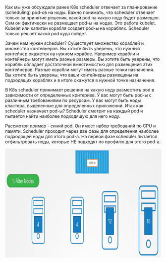 Как мы уже обсуждали ранее K8s scheduler отвечает за планирование (scheduling) pod-ов на ноды. Важно понимать, что scheduler отвечает только за принятие решения, какой pod на какую ноду будет размещен. Сам он фактически не размещает pod-ы на нодах. Это работа kubelet. Kubelet или капитан корабля создает pod-ы на кораблях. Scheduler только решает какой pod куда пойдет.

Зачем нам нужен scheduler? Существует множество кораблей и множество контейнеров. Вы хотите быть уверены, что нужный контейнер окажется на нужном корабле. Например корабли и контейнеры могут иметь разные размеры. Вы хотите быть уверены, что корабль обладает достаточной вместимостью для размещения этих контейнеров. Разные корабли могут иметь разные точки назначения. Вы хотите быть уверены, что ваши контейнеры размещены на подходящих кораблях и в итоге окажутся в нужной точке назначения.

В K8s scheduler принимает решение на какую ноду разместить pod в зависимости от определенных критериев. У вас могут быть pod-ы с различным требованиями по ресурсам. У вас могут быть ноды кластера, выделенные для определенных приложений. Итак как scheduler назначает pod-ы? Scheduler смотрит на каждый pod и пытается найти наиболее подходящую для него ноду.

Рассмотри пример - синий pod. Он имеет набор требований по CPU и памяти. Scheduler проходит через две фазы для определения наиболее подходящей ноды для этого pod-а. На первой фазе scheduler пытается отфильтровать ноды, которые НЕ подходят по профилю для этого pod-а.

<img src="image.png" width="800" height="350"><br>